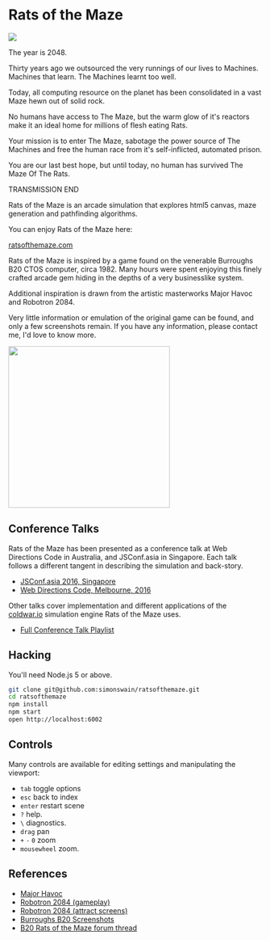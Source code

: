 # Rats of the Maze

<img src="http://i.imgur.com/eI0QDSM.gif">

The year is 2048.

Thirty years ago we outsourced the very runnings of our lives to Machines. Machines that learn. The Machines learnt too well.

Today, all computing resource on the planet has been consolidated in a vast Maze hewn out of solid rock.

No humans have access to The Maze, but the warm glow of it's reactors make it an ideal home for millions of flesh eating Rats.

Your mission is to enter The Maze, sabotage the power source of The Machines and free the human race from it's self-inflicted, automated prison.

You are our last best hope, but until today, no human has survived The Maze Of The Rats.

TRANSMISSION END

Rats of the Maze is an arcade simulation that explores html5 canvas, maze generation and pathfinding algorithms.

You can enjoy Rats of the Maze here:

[ratsofthemaze.com](https://ratsofthemaze.com)

Rats of the Maze is inspired by a game found on the venerable Burroughs B20 CTOS computer, circa 1982. Many hours were spent enjoying this finely crafted arcade gem hiding in the depths of a very businesslike system.

Additional inspiration is drawn from the artistic masterworks Major Havoc and Robotron 2084.

Very little information or emulation of the original game can be found, and only a few screenshots remain. If you have any information, please contact me, I'd love to know more.

<img src="https://i.imgur.com/Y2z4PWC.jpg" width="320">

## Conference Talks

Rats of the Maze has been presented as a conference talk at Web Directions Code in Australia, and JSConf.asia in Singapore. Each talk follows a different tangent in describing the simulation and back-story.

* [JSConf.asia 2016, Singapore](https://www.youtube.com/watch?v=-IvDnvtJ93s&t=491s&index=1&list=PLyQxsMpCC-uKSLgur-Yocgu2wgzGpKxlo)
* [Web Directions Code, Melbourne, 2016](https://www.youtube.com/watch?v=44Gsb4AqUh0&t=13s&index=5&list=PLyQxsMpCC-uKSLgur-Yocgu2wgzGpKxlo)


Other talks cover implementation and different applications of the [coldwar.io](coldwar.io) simulation engine Rats of the Maze uses.

* [Full Conference Talk Playlist](https://www.youtube.com/playlist?list=PLyQxsMpCC-uKSLgur-Yocgu2wgzGpKxlo)

## Hacking

You'll need Node.js 5 or above.

```bash
git clone git@github.com:simonswain/ratsofthemaze.git
cd ratsofthemaze
npm install
npm start
open http://localhost:6002
```

## Controls

Many controls are available for editing settings and manipulating the viewport:

* `tab` toggle options
* `esc` back to index
* `enter` restart scene
* `?` help.
* `\` diagnostics.
* `drag` pan
* `+` `-` `0` zoom
* `mousewheel` zoom.

## References

* [Major Havoc](https://www.youtube.com/watch?v=rbq1LE9MJc0)
* [Robotron 2084 (gameplay)](https://www.youtube.com/watch?v=T9kXKzYorFo)
* [Robotron 2084 (attract screens)](https://www.youtube.com/watch?v=l800GL6NQPY)
* [Burroughs B20 Screenshots](http://bitsavers.informatik.uni-stuttgart.de/pdf/convergent/ngen/screenshots)
* [B20 Rats of the Maze forum thread](https://groups.google.com/forum/#!topic/comp.sys.unisys/0Up9DnCHDh4)
